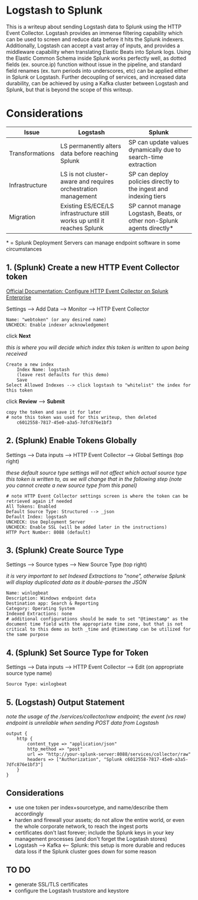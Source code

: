 # Logstash to Splunk
This is a writeup about sending Logstash data to Splunk using the HTTP Event Collector. Logstash provides an immense filtering capability which can be used to screen and reduce data before it hits the Splunk indexers. Additionally, Logstash can accept a vast array of inputs, and provides a middleware capability when translating Elastic Beats into Splunk logs. Using the Elastic Common Schema inside Splunk works perfectly well, as dotted fields (ex. source.ip) function without issue in the pipeline, and standard field renames (ex. turn periods into underscores, etc) can be applied either in Splunk or Logstash. Further decoupling of services, and increased data durability, can be achieved by using a Kafka cluster between Logstash and Splunk, but that is beyond the scope of this writeup.

# Considerations
| Issue | Logstash | Splunk |
| -- | -- | -- |
| Transformations | LS permanently alters data before reaching Splunk | SP can update values dynamically due to search-time extraction |
| Infrastructure | LS is not cluster-aware and requires orchestration management | SP can deploy policies directly to the ingest and indexing tiers |
| Migration | Existing ES/ECE/LS infrastructure still works up until it reaches Splunk | SP cannot manage Logstash, Beats, or other non-Splunk agents directly* |

\* = Splunk Deployment Servers can manage endpoint software in some circumstances

## 1. (Splunk) Create a new HTTP Event Collector token

[Official Documentation: Configure HTTP Event Collector on Splunk Enterprise](https://docs.splunk.com/Documentation/Splunk/8.2.2/Data/UsetheHTTPEventCollector)

Settings --> Add Data --> Monitor --> HTTP Event Collector

	Name: "webtoken" (or any desired name)
	UNCHECK: Enable indexer acknowledgement

click **Next**

*this is where you will decide which index this token is written to upon being received*

	Create a new index
		Index Name: logstash
		(leave rest defaults for this demo)
		Save
	Select Allowed Indexes --> click logstash to "whitelist" the index for this token

click **Review** --> **Submit**

	copy the token and save it for later
	# note this token was used for this writeup, then deleted
		c6012558-7817-45e0-a3a5-7dfc876e1bf3

## 2. (Splunk) Enable Tokens Globally

Settings --> Data inputs --> HTTP Event Collector --> Global Settings (top right)

*these default source type settings will not affect which actual source type this token is written to, as we will change that in the following step (note you cannot create a new source type from this panel)*

	# note HTTP Event Collector settings screen is where the token can be retrieved again if needed
	All Tokens: Enabled
	Default Source Type: Structured --> _json
	Default Index: logstash
	UNCHECK: Use Deployment Server
	UNCHECK: Enable SSL (will be added later in the instructions)
	HTTP Port Number: 8088 (default)

## 3. (Splunk) Create Source Type

Settings --> Source types --> New Source Type (top right)

*it is very important to set Indexed Extractions to "none", otherwise Splunk will display duplicated data as it double-parses the JSON*

	Name: winlogbeat
	Description: Windows endpoint data
	Destination app: Search & Reporting
	Category: Operating System
	Indexed Extractions: none
	# additional configurations should be made to set "@timestamp" as the document time field with the appropriate time zone, but that is not critical to this demo as both _time and @timestamp can be utilized for the same purpose

## 4. (Splunk) Set Source Type for Token

Settings --> Data inputs --> HTTP Event Collector --> Edit (on appropriate source type name)

	Source Type: winlogbeat

## 5. (Logstash) Output Statement

*note the usage of the /services/collector/raw endpoint; the event (vs raw) endpoint is unreliable when sending POST data from Logstash*

	output {
		http {
			content_type => "application/json"
			http_method => "post"
			url => "http://your-splunk-server:8088/services/collector/raw"
			headers => ["Authorization", "Splunk c6012558-7817-45e0-a3a5-7dfc876e1bf3"]
		}
	}

## Considerations
- use one token per index+sourcetype, and name/describe them accordingly
- harden and firewall your assets; do not allow the entire world, or even the whole corporate network, to reach the ingest ports
- certificates don't last forever; include the Splunk keys in your key management processes (and don't forget the Logstash stores)
- Logstash --> Kafka <-- Splunk: this setup is more durable and reduces data loss if the Splunk cluster goes down for some reason

## TO DO
- generate SSL/TLS certificates
- configure the Logstash truststore and keystore
